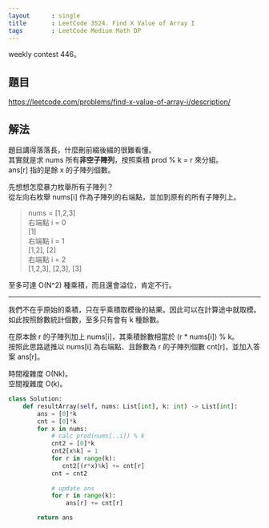 ```yaml
---
layout      : single
title       : LeetCode 3524. Find X Value of Array I
tags        : LeetCode Medium Math DP
---
```

weekly contest 446。

## 題目

<https://leetcode.com/problems/find-x-value-of-array-i/description/>

## 解法

題目講得落落長，什麼刪前綴後綴的很難看懂。  
其實就是求 nums 所有**非空子陣列**，按照乘積 prod % k = r 來分組。  
ans[r] 指的是餘 x 的子陣列個數。  

先想想怎麼暴力枚舉所有子陣列？  
從左向右枚舉 nums[i] 作為子陣列的右端點，並加到原有的所有子陣列上。  
> nums = [1,2,3]  
> 右端點 i = 0  
> [1]  
> 右端點 i = 1  
> [1,2], [2]  
> 右端點 i = 2  
> [1,2,3], [2,3], [3]  

至多可達 O(N^2) 種乘積，而且還會溢位，肯定不行。  

---

我們不在乎原始的乘積，只在乎乘積取模後的結果。因此可以在計算途中就取模。  
如此按照餘數統計個數，至多只有會有 k 種餘數。  

在原本餘 r 的子陣列加上 nums[i]，其乘積餘數相當於 (r \* nums[i]) % k。  
按照此思路遞推以 nums[i] 為右端點、且餘數為 r 的子陣列個數 cnt[r]，並加入答案 ans[r]。  

時間複雜度 O(Nk)。  
空間複雜度 O(k)。  

```python
class Solution:
    def resultArray(self, nums: List[int], k: int) -> List[int]:
        ans = [0]*k
        cnt = [0]*k
        for x in nums:
            # calc prod(nums[..i]) % k
            cnt2 = [0]*k
            cnt2[x%k] = 1
            for r in range(k):
               cnt2[(r*x)%k] += cnt[r]
            cnt = cnt2
            
            # update ans
            for r in range(k):
                ans[r] += cnt[r]

        return ans
```
